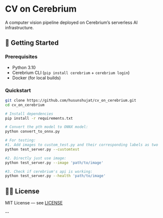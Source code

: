 # CV on Cerebrium

A computer vision pipeline deployed on Cerebrium’s serverless AI infrastructure.


## 🎯 Getting Started

### Prerequisites

* Python 3.10
* Cerebrium CLI (`pip install cerebrium` + `cerebrium login`)
* Docker (for local builds)

### Quickstart

```bash
git clone https://github.com/husunshujat/cv_on_cerebrium.git
cd cv_on_cerebrium

# Install dependencies
pip install -r requirements.txt

# Convert the pth model to ONNX model:
python convert_to_onnx.py

# For testing:
#1. Add images to custom_test.py and their corresponding labels as two seperate lists. Then run
python test_server.py --customtest

#2. Directly just use image:
python test_server.py --image 'path/to/image'

#3. Check if cerebrium's api is working:
python test_server.py --health 'path/to/image'
```

## 🧑‍💻 License

MIT License — see [LICENSE](LICENSE)

--
